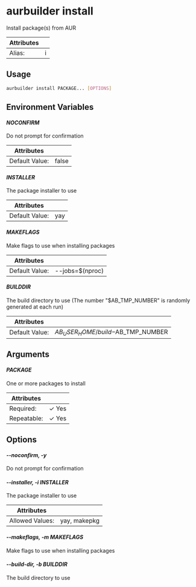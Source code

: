 # aurbuilder install

Install package(s) from AUR

| Attributes       | &nbsp;
|------------------|-------------
| Alias:           | i

## Usage

```bash
aurbuilder install PACKAGE... [OPTIONS]
```

## Environment Variables

#### *NOCONFIRM*

Do not prompt for confirmation

| Attributes      | &nbsp;
|-----------------|-------------
| Default Value:  | false

#### *INSTALLER*

The package installer to use

| Attributes      | &nbsp;
|-----------------|-------------
| Default Value:  | yay

#### *MAKEFLAGS*

Make flags to use when installing packages

| Attributes      | &nbsp;
|-----------------|-------------
| Default Value:  | --jobs=$(nproc)

#### *BUILDDIR*

The build directory to use (The number "$AB_TMP_NUMBER" is randomly generated at each run)

| Attributes      | &nbsp;
|-----------------|-------------
| Default Value:  | $AB_USER_HOME/build-$AB_TMP_NUMBER

## Arguments

#### *PACKAGE*

One or more packages to install

| Attributes      | &nbsp;
|-----------------|-------------
| Required:       | ✓ Yes
| Repeatable:     |  ✓ Yes

## Options

#### *--noconfirm, -y*

Do not prompt for confirmation

#### *--installer, -i INSTALLER*

The package installer to use

| Attributes      | &nbsp;
|-----------------|-------------
| Allowed Values: | yay, makepkg

#### *--makeflags, -m MAKEFLAGS*

Make flags to use when installing packages

#### *--build-dir, -b BUILDDIR*

The build directory to use


